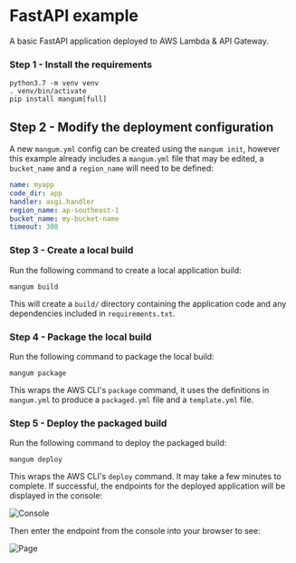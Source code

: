 # FastAPI example

A basic FastAPI application deployed to AWS Lambda & API Gateway.

### Step 1 - Install the requirements

```shell
python3.7 -m venv venv
. venv/bin/activate
pip install mangum[full]
```

## Step 2 - Modify the deployment configuration

A new `mangum.yml` config can be created using the `mangum init`, however this example already includes a `mangum.yml` file that may be edited, a `bucket_name` and a `region_name` will need to be defined:

```yaml
name: myapp
code_dir: app
handler: asgi.handler
region_name: ap-southeast-1
bucket_name: my-bucket-name
timeout: 300
```

### Step 3 - Create a local build

Run the following command to create a local application build:

```shell
mangum build
```

This will create a `build/` directory containing the application code and any dependencies included in `requirements.txt`.

### Step 4 - Package the local build

Run the following command to package the local build:

```shell
mangum package
```

This wraps the AWS CLI's `package` command, it uses the definitions in `mangum.yml` to produce a `packaged.yml` file and a `template.yml` file.

### Step 5 - Deploy the packaged build

Run the following command to deploy the packaged build:

```shell
mangum deploy
```

This wraps the AWS CLI's `deploy` command. It may take a few minutes to complete. If successful, the endpoints for the deployed application will be displayed in the console:

![Console](https://raw.githubusercontent.com/erm/mangum-example/master/docs/images/deployed.png)

Then enter the endpoint from the console into your browser to see:

![Page](https://raw.githubusercontent.com/erm/mangum-example/master/docs/images/fastapi_page.png)
